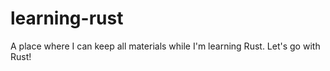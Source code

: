 # learning-rust
A place where I can keep all materials while I'm learning Rust. Let's go with Rust!
